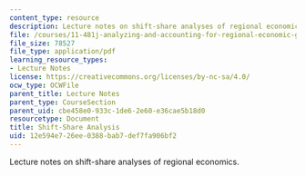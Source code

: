 ```yaml
---
content_type: resource
description: Lecture notes on shift-share analyses of regional economics.
file: /courses/11-481j-analyzing-and-accounting-for-regional-economic-growth-spring-2009/12e594e726ee0388bab7def7fa906bf2_MIT11_481Js09_lec21.pdf
file_size: 78527
file_type: application/pdf
learning_resource_types:
- Lecture Notes
license: https://creativecommons.org/licenses/by-nc-sa/4.0/
ocw_type: OCWFile
parent_title: Lecture Notes
parent_type: CourseSection
parent_uid: cbe458e0-933c-1de6-2e60-e36cae5b18d0
resourcetype: Document
title: Shift-Share Analysis
uid: 12e594e7-26ee-0388-bab7-def7fa906bf2
---
```

Lecture notes on shift-share analyses of regional economics.